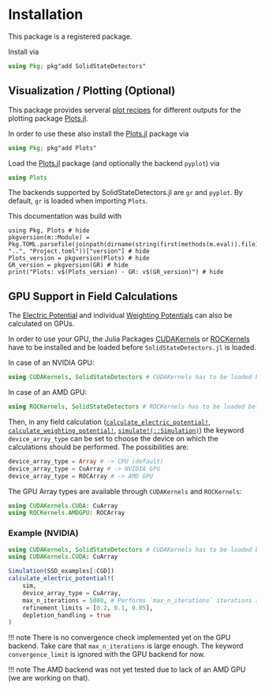 # Installation

This package is a registered package.

Install via

```julia
using Pkg; pkg"add SolidStateDetectors"
```

## Visualization / Plotting (Optional)

This package provides serveral [plot recipes](https://docs.juliaplots.org/latest/recipes/) for different outputs for the plotting package [Plots.jl](https://github.com/JuliaPlots/Plots.jl/).

In order to use these also install the [Plots.jl](https://github.com/JuliaPlots/Plots.jl/) package via

```julia
using Pkg; pkg"add Plots"
```

Load the [Plots.jl](https://github.com/JuliaPlots/Plots.jl/) package (and optionally the backend `pyplot`) via

```julia
using Plots
```

The backends supported by SolidStateDetectors.jl are `gr` and `pyplot`.
By default, `gr` is loaded when importing `Plots`.

This documentation was build with
```@example
using Pkg, Plots # hide
pkgversion(m::Module) = Pkg.TOML.parsefile(joinpath(dirname(string(first(methods(m.eval)).file)), "..", "Project.toml"))["version"] # hide
Plots_version = pkgversion(Plots) # hide
GR_version = pkgversion(GR) # hide
print("Plots: v$(Plots_version) - GR: v$(GR_version)") # hide
```

## GPU Support in Field Calculations

The [Electric Potential](@ref) and individual [Weighting Potentials](@ref) can also be calculated on GPUs.

In order to use your GPU, the Julia Packages [CUDAKernels](https://github.com/JuliaGPU/KernelAbstractions.jl/tree/master/lib/CUDAKernels) or [ROCKernels](https://github.com/JuliaGPU/KernelAbstractions.jl/tree/master/lib/ROCKernels) have to be installed and be loaded before `SolidStateDetectors.jl` is loaded.

In case of an NVIDIA GPU:
```julia
using CUDAKernels, SolidStateDetectors # CUDAKernels has to be loaded before SSD
```

In case of an AMD GPU:
```julia
using ROCKernels, SolidStateDetectors # ROCKernels has to be loaded before SSD
```

Then, in any field calculation ([`calculate_electric_potential!`](@ref), [`calculate_weighting_potential!`](@ref), [`simulate!(::Simulation)`](@ref)) the keyword `device_array_type` can be set to choose the device on which the calculations should be performed.
The possibilities are:
```julia
device_array_type = Array # -> CPU (default)
device_array_type = CuArray # -> NVIDIA GPU
device_array_type = ROCArray # -> AMD GPU
```
The GPU Array types are available through `CUDAKernels` and `ROCKernels`:
```julia
using CUDAKernels.CUDA: CuArray
using ROCKernels.AMDGPU: ROCArray
```

### Example (NVIDIA)

```julia
using CUDAKernels, SolidStateDetectors # CUDAKernels has to be loaded before SSD
using CUDAKernels.CUDA: CuArray

Simulation(SSD_examples[:CGD])
calculate_electric_potential!( 
    sim, 
    device_array_type = CuArray, 
    max_n_iterations = 5000, # Performs `max_n_iterations` iterations after each refinement
    refinement_limits = [0.2, 0.1, 0.05],
    depletion_handling = true
)    
```

!!! note
    There is no convergence check implemented yet on the GPU backend.
    Take care that `max_n_iterations` is large enough.
    The keyword `convergence_limit` is ignored with the GPU backend for now.

!!! note
    The AMD backend was not yet tested due to lack of an AMD GPU (we are working on that).
